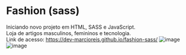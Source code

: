 # Fashion (sass)
Iniciando novo projeto em HTML, SASS e JavaScript.<br>
Loja de artigos masculinos, femininos e tecnologia.<br>
Link de acesso: https://dev-marcioreis.github.io/fashion-sass/
![image](https://user-images.githubusercontent.com/122680054/218169037-6673a1eb-92f9-4545-a5a2-9f3350751d2d.png)
![image](https://user-images.githubusercontent.com/122680054/218268257-6fe8c104-08e9-458e-8ee8-edcc23ced146.png)


